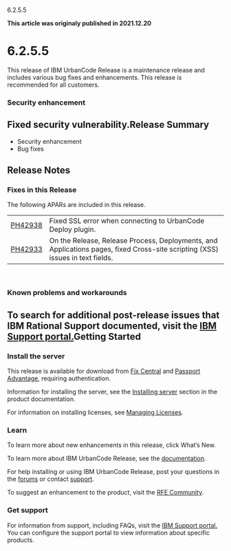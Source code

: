 





6.2.5.5

**This article was originaly published in 2021.12.20**


6.2.5.5
=======




This release of IBM UrbanCode Release is a maintenance release and includes various bug fixes and enhancements. This release is recommended for all customers.
### Security enhancement


Fixed security vulnerability.Release Summary
---------------

  
* Security enhancement
* Bug fixes

Release Notes
-------------

  
### Fixes in this Release


The following APARs are included in this release.


|  |  |
| --- | --- |
| [PH42938](http://www.ibm.com/support/docview.wss?uid=swg1PH39559) | Fixed SSL error when connecting to UrbanCode Deploy plugin. |
| [PH42933](http://www.ibm.com/support/docview.wss?uid=swg1PH35893) | On the Release, Release Process, Deployments, and Applications pages, fixed Cross-site scripting (XSS) issues in text fields. |


 
### Known problems and workarounds


To search for additional post-release issues that IBM Rational Support documented, visit the [IBM Support portal.](https://www-947.ibm.com/support/entry/myportal/support?brandind=Rational)Getting Started
---------------

  
### Install the server


This release is available for download from [Fix Central](https://www-945.ibm.com/support/fixcentral/swg/selectFixes?parent=ibm%7ERational&product=ibm/Rational/UrbanCode+Release&release=All&platform=All&function=all&source=fc) and [Passport Advantage](https://www.ibm.com/software/passportadvantage/), requiring authentication.



Information for installing the server, see the [Installing server](http://www-01.ibm.com/support/knowledgecenter/SS4GCC_6.2.5/com.ibm.urelease.doc/topics/install_ov.html) section in the product documentation.

For information on installing licenses, see [Managing Licenses](https://www.ibm.com/support/knowledgecenter/SS4GCC_6.2.5/com.ibm.urelease.doc/topics/licenseManage.html).
### Learn


To learn more about new enhancements in this release, click What’s New.

To learn more about IBM UrbanCode Release, see the [documentation](http://www-01.ibm.com/support/knowledgecenter/SS4GCC_6.2.5/com.ibm.urelease.doc/ucr_version_welcome.html).

For help installing or using IBM UrbanCode Release, post your questions in the [forums](https://developer.ibm.com/answers?community=urbancode) or contact [support](http://www-947.ibm.com/support/entry/portal/support?brandind=Rational).

To suggest an enhancement to the product, visit the [RFE Community](http://www.ibm.com/developerworks/rfe/execute?use_case=submitRfe).
### Get support


For information from support, including FAQs, visit the [IBM Support portal.](https://www.ibm.com/support/home) You can configure the support portal to view information about specific products.





